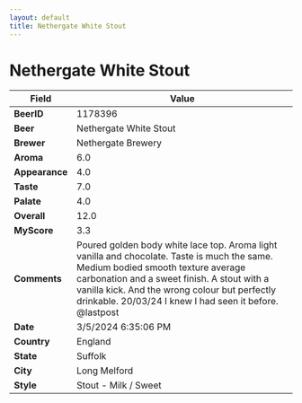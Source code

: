 ```yaml
---
layout: default
title: Nethergate White Stout
---
```


# Nethergate White Stout

| Field         | Value     |
|---------------|-----------|
| **BeerID** | 1178396 |
| **Beer** | Nethergate White Stout |
| **Brewer** | Nethergate Brewery |
| **Aroma** | 6.0 |
| **Appearance** | 4.0 |
| **Taste** | 7.0 |
| **Palate** | 4.0 |
| **Overall** | 12.0 |
| **MyScore** | 3.3 |
| **Comments** | Poured golden body white lace top. Aroma light vanilla and chocolate. Taste is much the same. Medium bodied smooth texture average carbonation and a sweet finish. A stout with a vanilla kick. And the wrong colour but perfectly drinkable. 20/03/24 I knew I had seen it before. @lastpost |
| **Date** | 3/5/2024 6:35:06 PM |
| **Country** | England |
| **State** | Suffolk |
| **City** | Long Melford |
| **Style** | Stout - Milk / Sweet |
